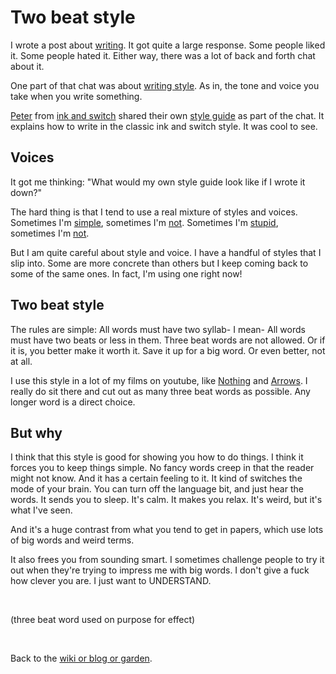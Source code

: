 # Two beat style

I wrote a post about [writing](/wikiblogarden/academia/from/the-outside/). It got quite a large response. Some people liked it. Some people hated it. Either way, there was a lot of back and forth chat about it.

One part of that chat was about [writing style](https://x.com/andy_matuschak/status/1764523623191318834?s=20). As in, the tone and voice you take when you write something.

[Peter](https://www.pvh.ca/) from [ink and switch](https://www.inkandswitch.com/) shared their own [style guide](https://x.com/pvh/status/1764831226677076277?s=20) as part of the chat. It explains how to write in the classic ink and switch style. It was cool to see.

## Voices

It got me thinking: "What would my own style guide look like if I wrote it down?"

The hard thing is that I tend to use a real mixture of styles and voices. Sometimes I'm [simple](https://www.todepond.com/wikiblogarden/better-computing/worse-computing/no-more-tools/), sometimes I'm [not](https://www.todepond.com/wikiblogarden/better-computing/worse-computing/no-more-tools/). Sometimes I'm [stupid](https://www.todepond.com/wikiblogarden/men/), sometimes I'm [not](https://www.todepond.com/wikiblogarden/men/).

But I am quite careful about style and voice. I have a handful of styles that I slip into. Some are more concrete than others but I keep coming back to some of the same ones. In fact, I'm using one right now!

## Two beat style

The rules are simple: All words must have two syllab- I mean- All words must have two beats or less in them. Three beat words are not allowed. Or if it is, you better make it worth it. Save it up for a big word. Or even better, not at all.

I use this style in a lot of my films on youtube, like [Nothing](https://youtu.be/sQYUQNozljo) and [Arrows](https://youtu.be/DNBKdU6XrLY). I really do sit there and cut out as many three beat words as possible. Any longer word is a direct choice.

## But why

I think that this style is good for showing you how to do things. I think it forces you to keep things simple. No fancy words creep in that the reader might not know. And it has a certain feeling to it. It kind of switches the mode of your brain. You can turn off the language bit, and just hear the words. It sends you to sleep. It's calm. It makes you relax. It's weird, but it's what I've seen.

And it's a huge contrast from what you tend to get in papers, which use lots of big words and weird terms.

It also frees you from sounding smart. I sometimes challenge people to try it out when they're trying to impress me with big words. I don't give a fuck how clever you are. I just want to UNDERSTAND.

<br>

(three beat word used on purpose for effect)

<br>

Back to the [wiki or blog or garden](/wikiblogarden).
